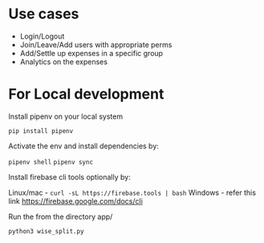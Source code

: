 # Use cases
- Login/Logout
- Join/Leave/Add users with appropriate perms
- Add/Settle up expenses in a specific group
- Analytics on the expenses


# For Local development

Install pipenv on your local system

`pip install pipenv`

Activate the env and install dependencies by:

`pipenv shell`
`pipenv sync`

Install firebase cli tools optionally by:

Linux/mac - `curl -sL https://firebase.tools | bash`
Windows   - refer this link https://firebase.google.com/docs/cli


Run the from the directory app/

`python3 wise_split.py`
